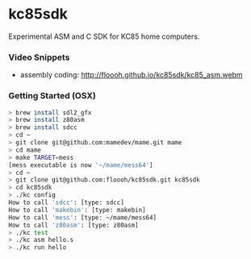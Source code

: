 kc85sdk
=======

Experimental ASM and C SDK for KC85 home computers.

### Video Snippets

* assembly coding: http://floooh.github.io/kc85sdk/kc85_asm.webm

### Getting Started (OSX)

```bash
> brew install sdl2_gfx
> brew install z80asm
> brew install sdcc
> cd ~
> git clone git@github.com:mamedev/mame.git mame
> cd mame
> make TARGET=mess
[mess executable is now '~/mame/mess64']
> cd ~
> git clone git@github.com:floooh/kc85sdk.git kc85sdk
> cd kc85sdk
> ./kc config
How to call 'sdcc': [type: sdcc]
How to call 'makebin': [type: makebin]
How to call 'mess': [type: ~/mame/mess64]
How to call 'z80asm': [type: z80asm]
> ./kc test
> ./kc asm hello.s
> ./kc run hello
```

